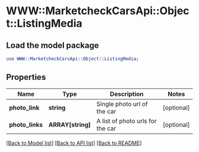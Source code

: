 # WWW::MarketcheckCarsApi::Object::ListingMedia

## Load the model package
```perl
use WWW::MarketcheckCarsApi::Object::ListingMedia;
```

## Properties
Name | Type | Description | Notes
------------ | ------------- | ------------- | -------------
**photo_link** | **string** | Single photo url of the car | [optional] 
**photo_links** | **ARRAY[string]** | A list of photo urls for the car | [optional] 

[[Back to Model list]](../README.md#documentation-for-models) [[Back to API list]](../README.md#documentation-for-api-endpoints) [[Back to README]](../README.md)


